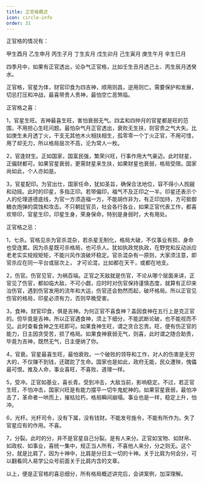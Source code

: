 ```yaml
---
title: 正官格概述
icon: circle-info
order: 31
---
```


正官格的情况有：

甲生酉月 乙生申月 丙生子月 丁生亥月 戊生卯月 己生寅月 庚生午月 辛生巳月

四季月中，如果有正官透出，论杂气正官格，比如壬生丑月透己土、丙生辰月透癸水。

正官格，官星为体，财官印食为四吉神，顺用则昌，逆用则亡。需要保护和发展，切忌打压和冲战，最喜带贵人贵神，最怕空亡恶煞临。

正官格之喜：

1，官星生旺。吉神最喜生旺，害怕衰弱无气。四孟和四仲月的官星都是旺的范围，不用担心生旺问题。最怕杂气月正官透出，衰败无生扶，则官贵之气大失。比如庚生未月透丁火，干支无其他木火相扶相生，孤零零一个丁火正官，不用可惜，用了却无力，所以格局层次不高，沦为常人一枚。

2，官逢财生。正如国家，国富民强，繁荣兴旺，行事作用大气豪迈。此时财星，正偏财都可。如果官星衰弱，更需财星来生扶，如果财星也衰弱，格局受限。国家尚如此，个人亦如是。

3，官星配印。为官出仕，国家任命，犹如圣旨，确保合法地位，容不得小人觊觎和动摇。此时的印星，多指正印。若带偏印，福气不及正印之一半。印星还表示个人的伦理道德底线，为官一方须造福一方，不能胡作非为，有正印加持，方可抵御糖衣炮弹的腐蚀和攻击。不只朝廷官员，社会各行各业，如果正官代表工作，都喜欢带印，官星生印，印星生身，荣身保命，特别是身弱时，大有用处。

正官格之忌：

1，七杀。官格见杀为官杀混杂，若杀星无制化，格局大破，不仅事业有损，身命也受连累。因为杀星既可杀格局，也可杀人。犹如执政党执政，在野党和反动派应老老实实规规矩矩，不能兴风作浪破坏稳定。官杀混杂有一原则，大家须注意，即官杀应在同一平台或层次上， 才可论混，比如都在天干，或都在地支。

2，伤官。伤官见官，为祸百端。正官之天敌就是伤官，不论从哪个层面来讲，正官见了伤官，都如临大敌，不可小觑，应时时对伤官保持谨慎态度，就算有正印来治伤官，遇到伤官发用的流年和大运，伤官还会勃然而起，破坏格局。所以正官见伤官的格局，印星必须有力，否则早晚受害。

3，食神。财官印食，俱是吉神。为何正官不喜食神？盖因食神在五行上是克正官的。但毕竟是吉神。所以正官遇食神，须上下细分，不能武断论破，也不能视而不见。此时查看食神之生旺即可。如果食神生旺，谓之贪合忘贵。旺，便有伤正官的能力，日主因贪受苦，损了格局。如果食神衰弱无气，则喜，此时谓之随合助贵，毕竟为吉神，既然无气，日主便纳了你。

4，官衰。官星最喜生旺，最怕衰败。一个破败的领导和工作，对人的伤害是无穷大的，不仅赚不到钱，还蹉跎了生命。国家也是如此，政府无能，民众遭殃，傀儡最可恨。推及人命，事业喜旺，不喜败，道理一样。

5，受冲。正官如基业，喜长青。受到冲击，大敌当前，影响稳定。不过，若正官生旺，不怕冲击，国家兴旺是有能力摆平一切牛鬼蛇神的。如果官星衰弱，最怕冲击了，革命者一哄而上，摧枯拉朽，格局瞬间崩塌。事业也是一样，稳定上升，怕冲。

6，光杆。光杆司令，没有下属，没有钱财。不能发号施令，不能有所作为。失了官星应有的作用。不喜。

7，分裂。此时的分，并不是官星自己分裂。是有人来分。正官如宝物、如财帛、如政权、如事业，喜统一集中，规正当人所有，不喜他人来分，分之则无。这个分，就是比肩了，因为十神中，比肩是分日主一切的十神。关于比肩为何会分，可以翻看同人易学公众号前面关于比肩内含的文章。

以上，便是正官格的喜忌细分，所有格局概述讲完后，会讲案例，加深理解。

